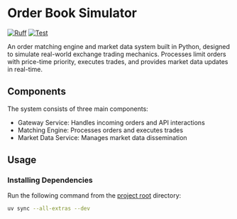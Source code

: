 # Order Book Simulator

[![Ruff](https://img.shields.io/endpoint?url=https://raw.githubusercontent.com/astral-sh/ruff/main/assets/badge/v2.json)](https://github.com/astral-sh/ruff)
[![Test](https://github.com/IsaacCheng9/order-book-simulator/actions/workflows/test.yml/badge.svg)](https://github.com/IsaacCheng9/order-book-simulator/actions/workflows/test.yml)

An order matching engine and market data system built in Python, designed to
simulate real-world exchange trading mechanics. Processes limit orders with
price-time priority, executes trades, and provides market data updates in
real-time.

## Components

The system consists of three main components:

- Gateway Service: Handles incoming orders and API interactions
- Matching Engine: Processes orders and executes trades
- Market Data Service: Manages market data dissemination

## Usage

### Installing Dependencies

Run the following command from the [project root](./) directory:

```bash
uv sync --all-extras --dev
```
